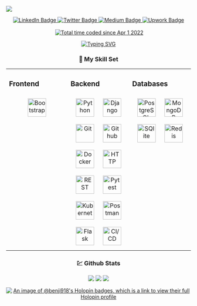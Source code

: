![](https://github.com/Benji918/Benji918/blob/main/download.png)
<div id="header" align="center">
  <div id="badges">
 <a href="https://www.linkedin.com/in/ugobenjamin/">
    <img src="https://img.shields.io/badge/LinkedIn-blue?style=for-the-badge&logo=linkedin&logoColor=white" alt="LinkedIn Badge"/>
  </a> 
 <a href="https://twitter.com/code_benji">
    <img src="https://img.shields.io/badge/Twitter-blue?style=for-the-badge&logo=twitter&logoColor=white" alt="Twitter Badge"/>
  </a>
<a href="https://medium.com/@kodiugos">
    <img src="https://img.shields.io/badge/Medium-black?style=for-the-badge&logo=medium&logoColor=white" alt="Medium Badge"/>
  </a>
<a href="https://www.upwork.com/freelancers/~0114b20651b6592bf6?s=1110580748673863680">
    <img src="https://img.shields.io/badge/Upwork-green?style=for-the-badge&logo=upwork&logoColor=white" alt="Upwork Badge"/>
  </a>
</div>
<br>

  <img src="https://komarev.com/ghpvc/?username=Benji918 &style=flat-square&color=blue" alt=""/>
  <a href="https://wakatime.com/@959b7910-df4f-43db-8577-468cee8fbaff"><img src="https://wakatime.com/badge/user/959b7910-df4f-43db-8577-468cee8fbaff.svg" alt="Total time coded since Apr 1 2022" /></a>

[![Typing SVG](https://readme-typing-svg.demolab.com?font=Source+Code+Pro&weight=500&pause=1000&color=0DBEF7&width=435&lines=API's+rule+the+world+%E2%9C%8C%EF%B8%8F)](https://git.io/typing-svg)

  
  ### 💪 My Skill Set
<table><tr><td valign="top" width="33%">



### Frontend  
<div align="center">  
<a href="https://getbootstrap.com/docs/3.4/javascript/" target="_blank"><img style="margin: 10px" src="https://profilinator.rishav.dev/skills-assets/bootstrap-plain.svg" alt="Bootstrap" height="50" /></a> 

</div>

</td><td valign="top" width="33%">



### Backend  
<div align="center">  
<a href="https://www.python.org/" target="_blank"><img style="margin: 10px" src="https://profilinator.rishav.dev/skills-assets/python-original.svg" alt="Python" height="50" /></a>  
<a href="https://www.djangoproject.com/" target="_blank"><img style="margin: 10px" src="https://profilinator.rishav.dev/skills-assets/django-original.svg" alt="Django" height="50" /></a>  
<a href="https://github.com/" target="_blank"><img style="margin: 10px" src="https://profilinator.rishav.dev/skills-assets/git-scm-icon.svg" alt="Git" height="50" /></a>
<a href="https://github.com/" target="_blank"><img style="margin: 10px" src="https://user-images.githubusercontent.com/25181517/192108374-8da61ba1-99ec-41d7-80b8-fb2f7c0a4948.png" alt="Github" height="50" /></a> 
<a href="https://github.com/" target="_blank"><img style="margin: 10px" src="https://user-images.githubusercontent.com/25181517/117207330-263ba280-adf4-11eb-9b97-0ac5b40bc3be.png" alt="Docker" height="50" /></a>  
<a href="https://github.com/" target="_blank"><img style="margin: 10px" src="https://user-images.githubusercontent.com/25181517/192107854-765620d7-f909-4953-a6da-36e1ef69eea6.png" alt="HTTP" height="50" /></a>  
<a href="https://github.com/" target="_blank"><img style="margin: 10px" src="https://user-images.githubusercontent.com/25181517/192107858-fe19f043-c502-4009-8c47-476fc89718ad.png" alt="REST" height="50" /></a>  
<a href="https://github.com/" target="_blank"><img style="margin: 10px" src="https://user-images.githubusercontent.com/25181517/184117132-9e89a93b-65fb-47c3-91e7-7d0f99e7c066.png" alt="Pytest" height="50" /></a>  
<a href="https://github.com/" target="_blank"><img style="margin: 10px" src="https://user-images.githubusercontent.com/25181517/182534006-037f08b5-8e7b-4e5f-96b6-5d2a5558fa85.png" alt="Kubernetes" height="50" /></a> 
<a href="https://github.com/" target="_blank"><img style="margin: 10px" src="https://user-images.githubusercontent.com/25181517/192109061-e138ca71-337c-4019-8d42-4792fdaa7128.png" alt="Postman" height="50" /></a> 
<a href="https://github.com/" target="_blank"><img style="margin: 10px" src="https://user-images.githubusercontent.com/25181517/183423775-2276e25d-d43d-4e58-890b-edbc88e915f7.png" alt="Flask" height="50" /></a> 
<a href="https://github.com/" target="_blank"><img style="margin: 10px" src="https://user-images.githubusercontent.com/25181517/183868728-b2e11072-00a5-47e2-8a4e-4ebbb2b8c554.png" alt="CI/CD" height="50" /></a> 





</div>

</td><td valign="top" width="33%">



### Databases  
<div align="center">  
<a href="https://www.postgresql.org/" target="_blank"><img style="margin: 10px" src="https://profilinator.rishav.dev/skills-assets/postgresql-original-wordmark.svg" alt="PostgreSQL" height="50" /></a>  
<a href="https://www.mongodb.com/" target="_blank"><img style="margin: 10px" src="https://profilinator.rishav.dev/skills-assets/mongodb-original-wordmark.svg" alt="MongoDB" height="50" /></a>
<a href="https://www.mongodb.com/" target="_blank"><img style="margin: 10px" src="https://github.com/marwin1991/profile-technology-icons/assets/136815194/82df4543-236b-4e45-9604-5434e3faab17" alt="SQlite" height="50" /></a>
<a href="https://www.mongodb.com/" target="_blank"><img style="margin: 10px" src="https://user-images.githubusercontent.com/25181517/182884894-d3fa6ee0-f2b4-4960-9961-64740f533f2a.png" alt="Redis" height="50" /></a>
</div>

</td></tr></table>  
 
### 💹 Github Stats  
<img src="https://github-readme-stats.vercel.app/api?username=Benji918&theme=vue-dark&show_icons=true&hide_border=true&count_private=true">
<img src="https://github-readme-streak-stats.herokuapp.com/?user=Benji918&theme=vue-dark&hide_border=true">
<img href="https://wakatime.com"><img src="https://wakatime.com/share/@benji_codes/4eb31a48-2070-4743-af9d-5681c3ed1949.png" />



<br>


[![An image of @benji918's Holopin badges, which is a link to view their full Holopin profile](https://holopin.me/benji918)](https://holopin.io/@benji918)

</div>

